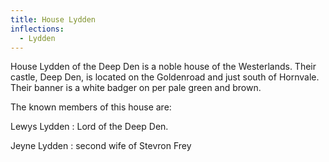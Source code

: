 ```yaml
---
title: House Lydden
inflections:
  - Lydden
---
```


House Lydden of the Deep Den is a noble house of the Westerlands. Their castle, Deep Den, is located on the Goldenroad and just south of Hornvale. Their banner is a white badger on per pale green and brown.

The known members of this house are:

Lewys Lydden : Lord of the Deep Den.

Jeyne Lydden : second wife of Stevron Frey


